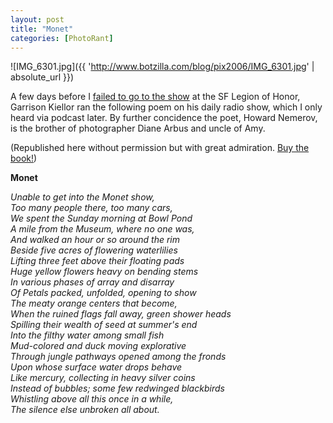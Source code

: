 ```yaml
---
layout: post
title: "Monet"
categories: [PhotoRant]
---
```



![IMG_6301.jpg]({{ 'http://www.botzilla.com/blog/pix2006/IMG_6301.jpg' | absolute_url }})


A few days before I <a href="/blog/archives/000509.html">failed to go to the show</a> at the SF Legion of Honor, Garrison Kiellor ran the following poem on his daily radio show, which I only heard via podcast later. By further concidence the poet, Howard Nemerov, is the brother of photographer Diane Arbus and uncle of Amy.

(Republished here without permission but with great admiration. <a href="http://www.booksite.com/texis/scripts/oop/click_ord/showdetail.html?sid=5325&isbn=0804010609&music=&buyable=0&assoc_id=&spring=">Buy the book!</a>)

<b>Monet</b>

<i>Unable to get into the Monet show,<br />Too many people there, too many cars,<br />We spent the Sunday morning at Bowl Pond<br />A mile from the Museum, where no one was,<br />And walked an hour or so around the rim<br />Beside five acres of flowering waterlilies<br />Lifting three feet above their floating pads<br />Huge yellow flowers heavy on bending stems<br />In various phases of array and disarray<br />Of Petals packed, unfolded, opening to show<br />The meaty orange centers that become,<br />When the ruined flags fall away, green shower heads<br />Spilling their wealth of seed at summer's end<br />Into the filthy water among small fish<br />Mud-colored and duck moving explorative<br />Through jungle pathways opened among the fronds<br />Upon whose surface water drops behave<br />Like mercury, collecting in heavy silver coins<br />Instead of bubbles; some few redwinged blackbirds<br />Whistling above all this once in a while,<br />The silence else unbroken all about.</i>
